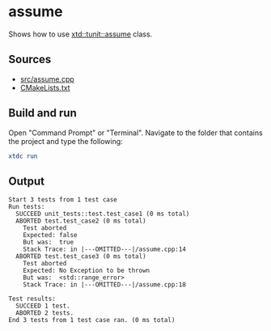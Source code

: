 # assume

Shows how to use [xtd::tunit::assume](https://gammasoft71.github.io/xtd/reference_guides/latest/classxtd_1_1tunit_1_1assume.html) class.

## Sources

* [src/assume.cpp](src/assume.cpp)
* [CMakeLists.txt](CMakeLists.txt)

## Build and run

Open "Command Prompt" or "Terminal". Navigate to the folder that contains the project and type the following:

```cmake
xtdc run
```

## Output

```
Start 3 tests from 1 test case
Run tests:
  SUCCEED unit_tests::test.test_case1 (0 ms total)
  ABORTED test.test_case2 (0 ms total)
    Test aborted
    Expected: false
    But was:  true
    Stack Trace: in |---OMITTED---|/assume.cpp:14
  ABORTED test.test_case3 (0 ms total)
    Test aborted
    Expected: No Exception to be thrown
    But was:  <std::range_error>
    Stack Trace: in |---OMITTED---|/assume.cpp:18

Test results:
  SUCCEED 1 test.
  ABORTED 2 tests.
End 3 tests from 1 test case ran. (0 ms total)

```
